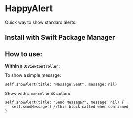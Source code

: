 # HappyAlert

Quick way to show standard alerts. 

## Install with Swift Package Manager

## How to use: 

**Within a `UIViewController`:**

To show a simple message: 

`self.showAlert(title: "Message Sent", message: nil)`


Show with a `cancel` or `OK` action: 

```
self.showAlert(title: "Send Message?", message: nil) {
   self.sendMessage() //this block called when confirmed
}
